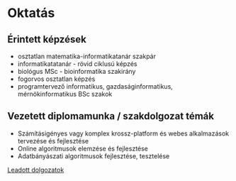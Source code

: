 # Oktatás

## Érintett képzések

- osztatlan matematika-informatikatanár szakpár
- informatikatatanár - rövid ciklusú képzés
- biológus MSc - bioinformatika szakirány
- fogorvos osztatlan képzés
- programtervező informatikus, gazdaságinformatikus, mérnökinformatikus BSc szakok

## Vezetett diplomamunka / szakdolgozat témák

- Számításigényes vagy komplex krossz-platform és webes alkalmazások tervezése és fejlesztése
- Online algoritmusok elemzése és fejlesztése
- Adatbányászati algoritmusok fejlesztése, tesztelése

[Leadott dolgozatok](http://diploma.bibl.u-szeged.hu/cgi/search/archive/advanced/export_diploma_HTML.html?screen=Search&dataset=archive&_action_export=1&output=HTML&exp=0%7C1%7C-date%2Fcreators_name%2Ftitle%7Carchive%7C-%7Cinstitution%3Ainstitution%3AANY%3AEQ%3Aszte%7Csupervisor_name%3Asupervisor_name%3AALL%3AEQ%3AN%C3%A9meth+Tam%C3%A1s%7C-%7Ceprint_status%3Aeprint_status%3AANY%3AEQ%3Aarchive%7Cmetadata_visibility%3Ametadata_visibility%3AANY%3AEQ%3Ashow&n=&cache=1375899/)
